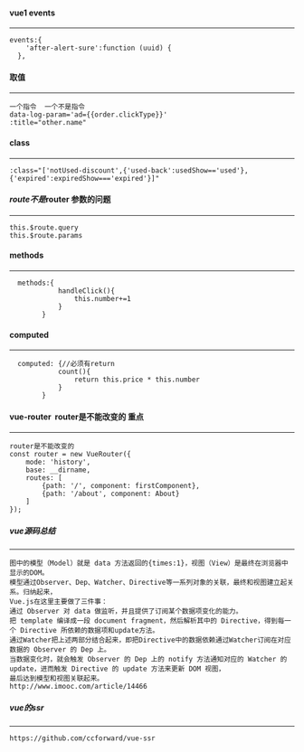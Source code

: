 #### vue1 events
---------------------
```
events:{
    'after-alert-sure':function (uuid) {
  },
```
#### 取值
----------------
```
一个指令  一个不是指令
data-log-param='ad={{order.clickType}}'
:title="other.name" 
```
#### class
---------------
```
:class="['notUsed-discount',{'used-back':usedShow=='used'},{'expired':expiredShow==='expired'}]" 
```
#### $route 不是$router 参数的问题
---------------------------
```
this.$route.query
this.$route.params
```
#### methods
----------------------
```
  methods:{
            handleClick(){
                this.number+=1
            }
        }
```
#### computed
---------------
```
  computed: {//必须有return 
            count(){
                return this.price * this.number
            }
        }
```
#### vue-router  router是不能改变的 重点
---------------------
```
router是不能改变的
const router = new VueRouter({
    mode: 'history',
    base: __dirname,
    routes: [
        {path: '/', component: firstComponent},
        {path: '/about', component: About}
    ]
});
```
##### vue源码总结
-----------------------------
```
图中的模型（Model）就是 data 方法返回的{times:1}，视图（View）是最终在浏览器中显示的DOM。
模型通过Observer、Dep、Watcher、Directive等一系列对象的关联，最终和视图建立起关系。归纳起来，
Vue.js在这里主要做了三件事：
通过 Observer 对 data 做监听，并且提供了订阅某个数据项变化的能力。
把 template 编译成一段 document fragment，然后解析其中的 Directive，得到每一个 Directive 所依赖的数据项和update方法。
通过Watcher把上述两部分结合起来，即把Directive中的数据依赖通过Watcher订阅在对应数据的 Observer 的 Dep 上。
当数据变化时，就会触发 Observer 的 Dep 上的 notify 方法通知对应的 Watcher 的 update，进而触发 Directive 的 update 方法来更新 DOM 视图，
最后达到模型和视图关联起来。
http://www.imooc.com/article/14466
```
##### vue的ssr
------------------------------
```
https://github.com/ccforward/vue-ssr
```
